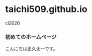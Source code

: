 # taichi509.github.io
<HTML>
 <HEAD>cl2020</HEAD>
 <body>
  <H3>初めてのホームページ</H3>
  <p>こんにちは正久太一です。</p>
 </BODY>
</HTML>
